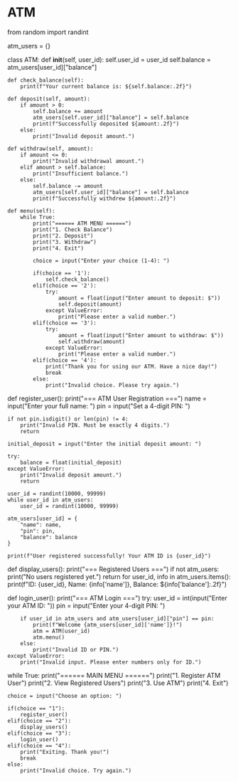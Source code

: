 # ATM

from random import randint

atm_users = {}

class ATM:
    def __init__(self, user_id):
        self.user_id = user_id
        self.balance = atm_users[user_id]["balance"]

    def check_balance(self):
        print(f"Your current balance is: ${self.balance:.2f}")

    def deposit(self, amount):
        if amount > 0:
            self.balance += amount
            atm_users[self.user_id]["balance"] = self.balance
            print(f"Successfully deposited ${amount:.2f}")
        else:
            print("Invalid deposit amount.")

    def withdraw(self, amount):
        if amount <= 0:
            print("Invalid withdrawal amount.")
        elif amount > self.balance:
            print("Insufficient balance.")
        else:
            self.balance -= amount
            atm_users[self.user_id]["balance"] = self.balance
            print(f"Successfully withdrew ${amount:.2f}")

    def menu(self):
        while True:
            print("====== ATM MENU ======")
            print("1. Check Balance")
            print("2. Deposit")
            print("3. Withdraw")
            print("4. Exit")

            choice = input("Enter your choice (1-4): ")

            if(choice == '1'):
                self.check_balance()
            elif(choice == '2'):
                try:
                    amount = float(input("Enter amount to deposit: $"))
                    self.deposit(amount)
                except ValueError:
                    print("Please enter a valid number.")
            elif(choice == '3'):
                try:
                    amount = float(input("Enter amount to withdraw: $"))
                    self.withdraw(amount)
                except ValueError:
                    print("Please enter a valid number.")
            elif(choice == '4'):
                print("Thank you for using our ATM. Have a nice day!")
                break
            else:
                print("Invalid choice. Please try again.")

def register_user():
    print("=== ATM User Registration ===")
    name = input("Enter your full name: ")
    pin = input("Set a 4-digit PIN: ")

    if not pin.isdigit() or len(pin) != 4:
        print("Invalid PIN. Must be exactly 4 digits.")
        return

    initial_deposit = input("Enter the initial deposit amount: ")

    try:
        balance = float(initial_deposit)
    except ValueError:
        print("Invalid deposit amount.")
        return

    user_id = randint(10000, 99999)
    while user_id in atm_users:
        user_id = randint(10000, 99999)

    atm_users[user_id] = {
        "name": name,
        "pin": pin,
        "balance": balance
    }

    print(f"User registered successfully! Your ATM ID is {user_id}")

def display_users():
    print("=== Registered Users ===")
    if not atm_users:
        print("No users registered yet.")
        return
    for user_id, info in atm_users.items():
        print(f"ID: {user_id}, Name: {info['name']}, Balance: ${info['balance']:.2f}")

def login_user():
    print("=== ATM Login ===")
    try:
        user_id = int(input("Enter your ATM ID: "))
        pin = input("Enter your 4-digit PIN: ")

        if user_id in atm_users and atm_users[user_id]["pin"] == pin:
            print(f"Welcome {atm_users[user_id]['name']}!")
            atm = ATM(user_id)
            atm.menu()
        else:
            print("Invalid ID or PIN.")
    except ValueError:
        print("Invalid input. Please enter numbers only for ID.")


while True:
    print("====== MAIN MENU ======")
    print("1. Register ATM User")
    print("2. View Registered Users")
    print("3. Use ATM")
    print("4. Exit")

    choice = input("Choose an option: ")

    if(choice == "1"):
        register_user()
    elif(choice == "2"):
        display_users()
    elif(choice == "3"):
        login_user()
    elif(choice == "4"):
        print("Exiting. Thank you!")
        break
    else:
        print("Invalid choice. Try again.")
